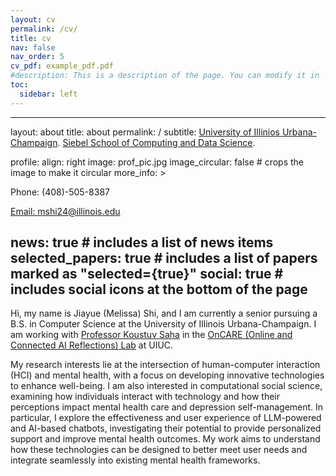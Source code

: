 ```yaml
---
layout: cv
permalink: /cv/
title: cv
nav: false
nav_order: 5
cv_pdf: example_pdf.pdf
#description: This is a description of the page. You can modify it in '_pages/cv.md'. You can also change or remove the top pdf download button.
toc:
  sidebar: left
---
```

---
layout: about
title: about
permalink: /
subtitle: <a href='https://illinois.edu/'>University of Illinios Urbana-Champaign</a>. <a href='https://siebelschool.illinois.edu/'>Siebel School of Computing and Data Science</a>.

profile:
  align: right
  image: prof_pic.jpg
  image_circular: false # crops the image to make it circular
  more_info: >
    <p>Phone: (408)-505-8387</p>
    <p><a href='https://outlook.office.com/mail/'>Email: mshi24@illinois.edu</a></p>
 

news: true # includes a list of news items
selected_papers: true # includes a list of papers marked as "selected={true}"
social: true # includes social icons at the bottom of the page
---


Hi, my name is Jiayue (Melissa) Shi, and I am currently a senior pursuing a B.S. in Computer Science at the University of Illinois Urbana-Champaign. I am working with [Professor Koustuv Saha](https://koustuv.com/) in the [OnCARE (Online and Connected AI Reflections) Lab](https://oncare.cs.illinois.edu/) at UIUC.

My research interests lie at the intersection of human-computer interaction (HCI) and mental health, with a focus on developing innovative technologies to enhance well-being. I am also interested in computational social science, examining how individuals interact with technology and how their perceptions impact mental health care and depression self-management. In particular, I explore the effectiveness and user experience of LLM-powered and AI-based chatbots, investigating their potential to provide personalized support and improve mental health outcomes. My work aims to understand how these technologies can be designed to better meet user needs and integrate seamlessly into existing mental health frameworks.